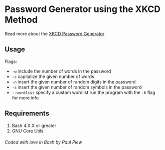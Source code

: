 # Password Generator using the XKCD Method
Read more about the [XKCD Password Generator](https://xkcd.com/936/)

## Usage
Flags:
- `-w` include the number of words in the password
- `-c` capitalize the given number of words
- `-n` insert the given number of random digits in the password
- `-s` insert the given number of random symbols in the password
- `--wordlist` specify a custom wordlist
run the program with the `-h` flag for more info

## Requirements
1. Bash 4.X.X or greater
2. GNU Core Utils

###### Coded with love in Bash by Paul Plew
